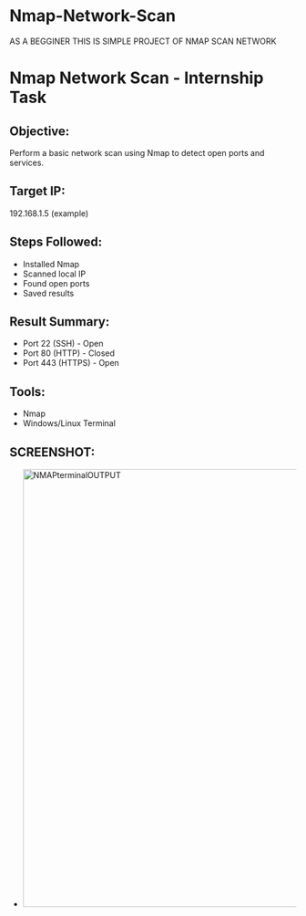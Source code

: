 # Nmap-Network-Scan
AS A BEGGINER THIS IS SIMPLE PROJECT OF NMAP SCAN NETWORK
# Nmap Network Scan - Internship Task

## Objective:
Perform a basic network scan using Nmap to detect open ports and services.

## Target IP:
192.168.1.5 (example)

## Steps Followed:
- Installed Nmap
- Scanned local IP
- Found open ports
- Saved results

## Result Summary:
- Port 22 (SSH) - Open
- Port 80 (HTTP) - Closed
- Port 443 (HTTPS) - Open

## Tools:
- Nmap
- Windows/Linux Terminal
  
 ## SCREENSHOT:

 - <img width="1360" height="768" alt="NMAPterminalOUTPUT" src="https://github.com/user-attachments/assets/685eeda5-7060-49b9-949d-dcb0e2ea5168" />
